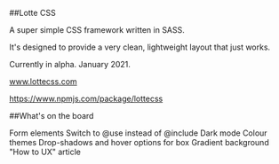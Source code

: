 ##Lotte CSS 

A super simple CSS framework written in SASS.

It's designed to provide a very clean, lightweight layout that just works.

Currently in alpha. January 2021.

www.lottecss.com

https://www.npmjs.com/package/lottecss


##What's on the board

Form elements
Switch to @use instead of @include
Dark mode
Colour themes
Drop-shadows and hover options for box
Gradient background
"How to UX" article
